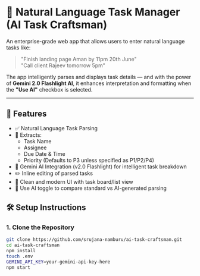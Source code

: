 # 🧠 Natural Language Task Manager (AI Task Craftsman)

An enterprise-grade web app that allows users to enter natural language tasks like:

> "Finish landing page Aman by 11pm 20th June"  
> "Call client Rajeev tomorrow 5pm"

The app intelligently parses and displays task details — and with the power of **Gemini 2.0 Flashlight AI**, it enhances interpretation and formatting when the **"Use AI"** checkbox is selected.

---

## 🚀 Features

- ✅ Natural Language Task Parsing
- 🎯 Extracts:
  - Task Name
  - Assignee
  - Due Date & Time
  - Priority (Defaults to P3 unless specified as P1/P2/P4)
- 🧠 Gemini AI Integration (v2.0 Flashlight) for intelligent task breakdown
- ✏️ Inline editing of parsed tasks
- 🎨 Clean and modern UI with task board/list view
- 🧪 Use AI toggle to compare standard vs AI-generated parsing

## 🛠️ Setup Instructions

### 1. Clone the Repository

```bash
git clone https://github.com/srujana-namburu/ai-task-craftsman.git
cd ai-task-craftsman
npm install
touch .env
GEMINI_API_KEY=your-gemini-api-key-here
npm start
```
